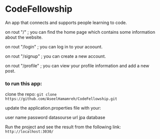 # CodeFellowship

An app that connects and supports people learning to code.

on rout "/" ; you can find the home page which contains some information about the website.

on rout "/login" ; you can log in to your acoount.

on rout "/signup" ; you can create a new account.

on rout "/profile" ; you can view your profile information and add a new post.


### to run this app: 

clone the repo:
```git clone https://github.com/AseelHamamreh/CodeFellowship.git```

update the application.properties file with your:

user name
password
datasourse url
jpa database

Run the project and see the result from the following link: ```http://localhost:3030/```

